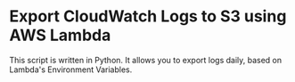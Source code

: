 # Export CloudWatch Logs to S3 using AWS Lambda

This script is written in Python. It allows you to export logs daily, based on Lambda's Environment Variables. 
